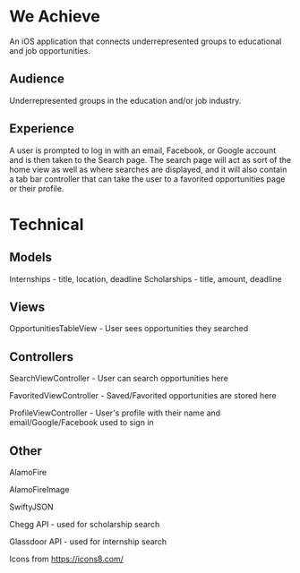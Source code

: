 # We Achieve
An iOS application that connects underrepresented groups to educational and job opportunities.

## Audience
Underrepresented groups in the education and/or job industry.

## Experience
A user is prompted to log in with an email, Facebook, or Google account and is then taken to the Search page. The search page will act as sort of the home view as well as where searches are displayed, and it will also contain a tab bar controller that can take the user to a favorited opportunities page or their profile.

# Technical
## Models
Internships - title, location, deadline
Scholarships - title, amount, deadline


## Views
OpportunitiesTableView - User sees opportunities they searched

## Controllers
SearchViewController - User can search opportunities here

FavoritedViewController - Saved/Favorited opportunities are stored here

ProfileViewController - User's profile with their name and email/Google/Facebook used to sign in

## Other
AlamoFire

AlamoFireImage

SwiftyJSON

Chegg API - used for scholarship search

Glassdoor API - used for internship search

Icons from https://icons8.com/
